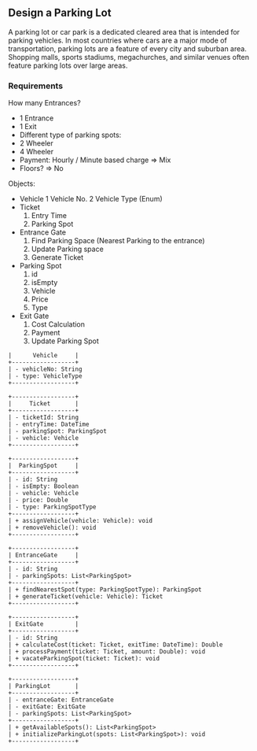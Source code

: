 ## Design a Parking Lot 

A parking lot or car park is a dedicated cleared area that is intended for parking vehicles. In most countries where cars are a major mode of transportation, parking lots are a feature of every city and suburban area. Shopping malls, sports stadiums, megachurches, and similar venues often feature parking lots over large areas.

### Requirements

How many Entrances?
- 1 Entrance
- 1 Exit
- Different type of parking spots:
- 2 Wheeler
- 4 Wheeler
- Payment: Hourly / Minute based charge => Mix
- Floors? => No

Objects:

- Vehicle
  1 Vehicle No.
  2 Vehicle Type (Enum)
- Ticket
    1. Entry Time
    2. Parking Spot
- Entrance Gate
    1. Find Parking Space (Nearest Parking to the entrance)
    2. Update Parking space
    3. Generate Ticket
- Parking Spot
    1. id
    2. isEmpty
    3. Vehicle
    4. Price
    5. Type
- Exit Gate
    1. Cost Calculation
    2. Payment
    3. Update Parking Spot

````+------------------+
|      Vehicle     |
+------------------+
| - vehicleNo: String
| - type: VehicleType
+------------------+

+------------------+
|     Ticket       |
+------------------+
| - ticketId: String
| - entryTime: DateTime
| - parkingSpot: ParkingSpot
| - vehicle: Vehicle
+------------------+

+------------------+
|  ParkingSpot     |
+------------------+
| - id: String
| - isEmpty: Boolean
| - vehicle: Vehicle
| - price: Double
| - type: ParkingSpotType
+------------------+
| + assignVehicle(vehicle: Vehicle): void
| + removeVehicle(): void
+------------------+

+------------------+
| EntranceGate     |
+------------------+
| - id: String
| - parkingSpots: List<ParkingSpot>
+------------------+
| + findNearestSpot(type: ParkingSpotType): ParkingSpot
| + generateTicket(vehicle: Vehicle): Ticket
+------------------+

+------------------+
| ExitGate         |
+------------------+
| - id: String
| + calculateCost(ticket: Ticket, exitTime: DateTime): Double
| + processPayment(ticket: Ticket, amount: Double): void
| + vacateParkingSpot(ticket: Ticket): void
+------------------+

+------------------+
| ParkingLot       |
+------------------+
| - entranceGate: EntranceGate
| - exitGate: ExitGate
| - parkingSpots: List<ParkingSpot>
+------------------+
| + getAvailableSpots(): List<ParkingSpot>
| + initializeParkingLot(spots: List<ParkingSpot>): void
+------------------+
````